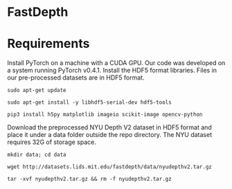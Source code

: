 # FastDepth
# Requirements
Install PyTorch on a machine with a CUDA GPU. Our code was developed on a system running PyTorch v0.4.1.
Install the HDF5 format libraries. Files in our pre-processed datasets are in HDF5 format.
```
sudo apt-get update

sudo apt-get install -y libhdf5-serial-dev hdf5-tools

pip3 install h5py matplotlib imageio scikit-image opencv-python
```
Download the preprocessed NYU Depth V2 dataset in HDF5 format and place it under a data folder outside the repo directory. The NYU dataset requires 32G of storage space.
 ```
 mkdir data; cd data
 
 wget http://datasets.lids.mit.edu/fastdepth/data/nyudepthv2.tar.gz
 
 tar -xvf nyudepthv2.tar.gz && rm -f nyudepthv2.tar.gz
```
